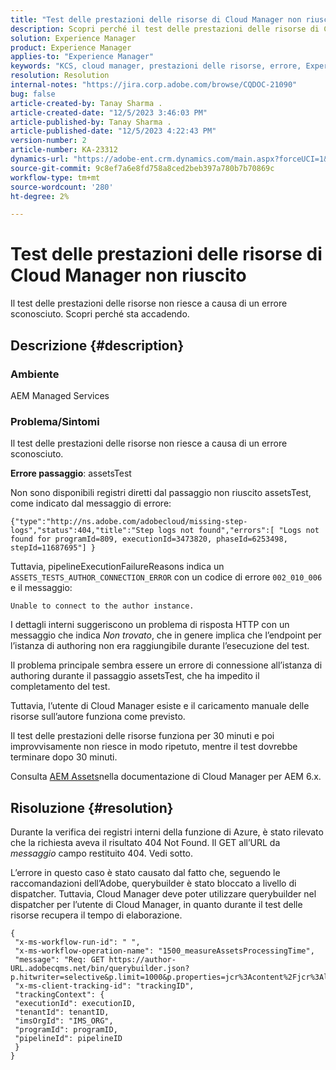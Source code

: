 ```yaml
---
title: "Test delle prestazioni delle risorse di Cloud Manager non riuscito"
description: Scopri perché il test delle prestazioni delle risorse di Cloud Manager non riesce.
solution: Experience Manager
product: Experience Manager
applies-to: "Experience Manager"
keywords: "KCS, cloud manager, prestazioni delle risorse, errore, Experience Manager"
resolution: Resolution
internal-notes: "https://jira.corp.adobe.com/browse/CQDOC-21090"
bug: false
article-created-by: Tanay Sharma .
article-created-date: "12/5/2023 3:46:03 PM"
article-published-by: Tanay Sharma .
article-published-date: "12/5/2023 4:22:43 PM"
version-number: 2
article-number: KA-23312
dynamics-url: "https://adobe-ent.crm.dynamics.com/main.aspx?forceUCI=1&pagetype=entityrecord&etn=knowledgearticle&id=ed605461-8593-ee11-be37-6045bd006b25"
source-git-commit: 9c8ef7a6e8fd758a8ced2beb397a780b7b70869c
workflow-type: tm+mt
source-wordcount: '280'
ht-degree: 2%

---
```


# Test delle prestazioni delle risorse di Cloud Manager non riuscito


Il test delle prestazioni delle risorse non riesce a causa di un errore sconosciuto. Scopri perché sta accadendo.

## Descrizione {#description}


### Ambiente

AEM Managed Services

### Problema/Sintomi 

Il test delle prestazioni delle risorse non riesce a causa di un errore sconosciuto.

<b>Errore passaggio</b>: assetsTest

Non sono disponibili registri diretti dal passaggio non riuscito assetsTest, come indicato dal messaggio di errore:

`{"type":"http://ns.adobe.com/adobecloud/missing-step-logs","status":404,"title":"Step logs not found","errors":[ "Logs not found for programId=809, executionId=3473820, phaseId=6253498, stepId=11687695"] } `

Tuttavia, pipelineExecutionFailureReasons indica un `ASSETS_TESTS_AUTHOR_CONNECTION_ERROR` con un codice di errore `002_010_006` e il messaggio:

`Unable to connect to the author instance. `

I dettagli interni suggeriscono un problema di risposta HTTP con un messaggio che indica *Non trovato*, che in genere implica che l’endpoint per l’istanza di authoring non era raggiungibile durante l’esecuzione del test.

Il problema principale sembra essere un errore di connessione all’istanza di authoring durante il passaggio assetsTest, che ha impedito il completamento del test.

Tuttavia, l’utente di Cloud Manager esiste e il caricamento manuale delle risorse sull’autore funziona come previsto.

Il test delle prestazioni delle risorse funziona per 30 minuti e poi improvvisamente non riesce in modo ripetuto, mentre il test dovrebbe terminare dopo 30 minuti.

Consulta [AEM Assets](https://experienceleague.adobe.com/docs/experience-manager-cloud-manager/content/using/code-quality-testing.html#aem-assets)nella documentazione di Cloud Manager per AEM 6.x.


## Risoluzione {#resolution}


Durante la verifica dei registri interni della funzione di Azure, è stato rilevato che la richiesta aveva il risultato 404 Not Found. Il GET all’URL da *messaggio* campo restituito 404. Vedi sotto.

L’errore in questo caso è stato causato dal fatto che, seguendo le raccomandazioni dell’Adobe, querybuilder è stato bloccato a livello di dispatcher.
Tuttavia, Cloud Manager deve poter utilizzare querybuilder nel dispatcher per l’utente di Cloud Manager, in quanto durante il test delle risorse recupera il tempo di elaborazione.




```
{
 "x-ms-workflow-run-id": " ",
 "x-ms-workflow-operation-name": "1500_measureAssetsProcessingTime",
 "message": "Req: GET https://author-URL.adobecqms.net/bin/querybuilder.json?p.hitwriter=selective&p.limit=1000&p.properties=jcr%3Acontent%2Fjcr%3AlastModified+jcr%3Acreated&path=%2Fcontent%2Fdam%2Fcloudmanager&property=jcr%3Acontent%2Fdam%3AassetState&property.depth=1&property.value=processed&type=dam%3AAsset",
 "x-ms-client-tracking-id": "trackingID",
 "trackingContext": {
 "executionId": executionID,
 "tenantId": tenantID,
 "imsOrgId": "IMS_ORG",
 "programId": programID,
 "pipelineId": pipelineID
 }
}
```


